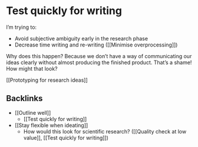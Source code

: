 # Test quickly for writing
I’m trying to:
* Avoid subjective ambiguity early in the research phase
* Decrease time writing and re-writing ([[Minimise overprocessing]]) 

Why does this happen? Because we don’t have a way of communicating our ideas clearly without almost producing the finished product. That’s a shame! How might that look?

[[Prototyping for research ideas]]

## Backlinks
* [[Outline well]]
	* [[Test quickly for writing]]
* [[Stay flexible when ideating]]
	* How would this look for scientific research? ([[Quality check at low value]], [[Test quickly for writing]])

<!--   -->

<!-- {BearID:C1AF3655-291A-4CDC-B9C9-93262BE389C4-8050-000009A9133ED8ED} -->
